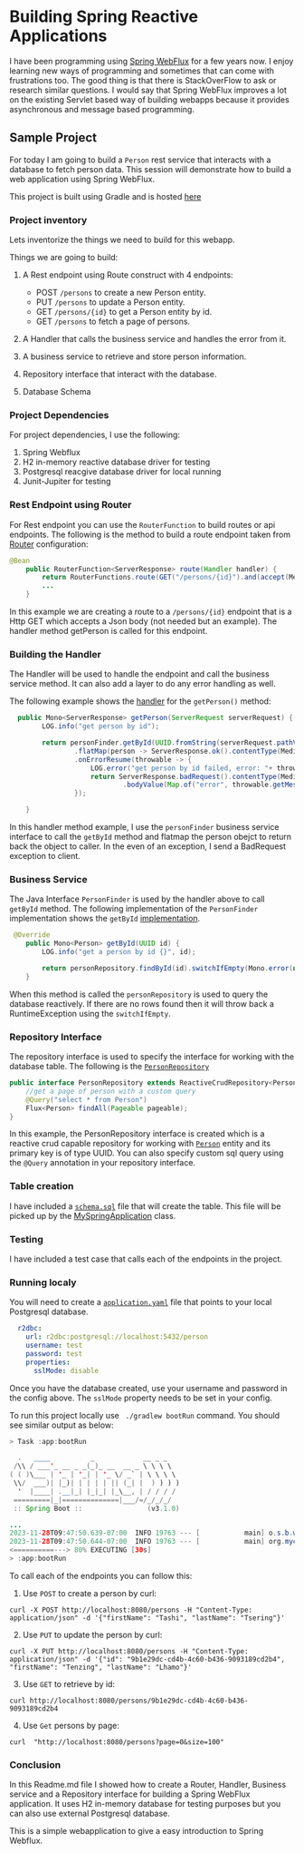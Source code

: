 # Building Spring Reactive Applications
I have been programming using [Spring WebFlux](https://docs.spring.io/spring-framework/reference/web/webflux.html) for a few years now.  I enjoy learning new ways of programming and sometimes that can come with frustrations too.  The good thing is that there is StackOverFlow to ask  or research similar questions.  I would say that Spring WebFlux improves a lot on the existing Servlet based way of building webapps because it provides asynchronous and message based programming.

## Sample Project
For today I am going to build a `Person` rest service that interacts with a database to fetch person data.  This session will demonstrate how to build a web application using Spring WebFlux.

This project is built using Gradle and is hosted [here](https://github.com/sonamsamdupkhangsar/person)

### Project inventory
Lets inventorize the things we need to build for this webapp.

Things we are going to build:

1. A Rest endpoint using Route construct with 4 endpoints:
    * POST `/persons` to create a new Person entity.
    * PUT `/persons` to update a Person entity.
    * GET `/persons/{id}` to get a Person entity by id.
    * GET `/persons` to fetch a page of persons.

2. A Handler that calls the business service and handles the error from it.
3. A business service to retrieve and store person information.
4. Repository interface that interact with the database.
5. Database Schema


### Project Dependencies

For project dependencies, I use the following: 
1. Spring Webflux 
2. H2 in-memory reactive database driver for testing
3. Postgresql reacgive database driver for local running
4. Junit-Jupiter for testing



### Rest Endpoint using Router
For Rest endpoint you can use the `RouterFunction` to build routes or api endpoints.  The following is the method to build a route endpoint taken from [Router](https://github.com/sonamsamdupkhangsar/person/blob/96e55aeba571c8cbe0b9391912f39ca544636ee1/app/src/main/java/org/mycompany/Router.java#L21) configuration:

```java
@Bean
    public RouterFunction<ServerResponse> route(Handler handler) {
        return RouterFunctions.route(GET("/persons/{id}").and(accept(MediaType.APPLICATION_JSON)), handler::getPerson)
        ...
    }
```

In this example we are creating a route to a `/persons/{id}` endpoint that is a Http GET which accepts a Json body (not needed but an example).  The handler method getPerson is called for this endpoint.  

### Building the Handler
The Handler will be used to handle the endpoint and call the business service method.  It can also add a layer to do any error handling as well.

The following example shows the [handler](https://github.com/sonamsamdupkhangsar/person/blob/96e55aeba571c8cbe0b9391912f39ca544636ee1/app/src/main/java/org/mycompany/Handler.java#L26) for the `getPerson()` method:

```java
  public Mono<ServerResponse> getPerson(ServerRequest serverRequest) {
        LOG.info("get person by id");

        return personFinder.getById(UUID.fromString(serverRequest.pathVariable("id")))
                .flatMap(person -> ServerResponse.ok().contentType(MediaType.APPLICATION_JSON).bodyValue(person))
                .onErrorResume(throwable -> {
                    LOG.error("get person by id failed, error: "+ throwable.getMessage());
                    return ServerResponse.badRequest().contentType(MediaType.APPLICATION_JSON)
                            .bodyValue(Map.of("error", throwable.getMessage()));
                });

    }
```
In this handler method example, I use the `personFinder` business service interface to call the `getById` method and flatmap the person obejct to return back the object to caller.  In the even of an exception, I send a BadRequest exception to client.

### Business Service 
The Java Interface `PersonFinder` is used by the handler above to call `getById` method.
The following implementation of the `PersonFinder` implementation shows the `getById` [implementation](https://github.com/sonamsamdupkhangsar/person/blob/96e55aeba571c8cbe0b9391912f39ca544636ee1/app/src/main/java/org/mycompany/SimplePersonFinder.java#L22C4-L28C1).

```java
 @Override
    public Mono<Person> getById(UUID id) {
        LOG.info("get a person by id {}", id);

        return personRepository.findById(id).switchIfEmpty(Mono.error(new RuntimeException("No person with id: "+ id)));
    }
```
When this method is called the `personRepository` is used to query the database reactively.  If there are no rows found then it will throw back a RuntimeException using the `switchIfEmpty`.  


### Repository Interface
The repository interface is used to specify the interface for working with the database table. 
The following is the [`PersonRepository`](https://github.com/sonamsamdupkhangsar/person/blob/96e55aeba571c8cbe0b9391912f39ca544636ee1/app/src/main/java/org/mycompany/db/repo/PersonRepository.java#L10C1-L14C2)

```java
public interface PersonRepository extends ReactiveCrudRepository<Person, UUID> {
    //get a page of person with a custom query
    @Query("select * from Person")
    Flux<Person> findAll(Pageable pageable);
}
```

In this example, the PersonRepository interface is created which is a reactive crud capable repository for working with [`Person`](https://github.com/sonamsamdupkhangsar/person/blob/96e55aeba571c8cbe0b9391912f39ca544636ee1/app/src/main/java/org/mycompany/db/repo/Person.java#L9) entity and its primary key is of type UUID.
You can also specify custom sql query using the `@Query` annotation in your repository interface.

### Table creation
I have included a [`schema.sql`](https://github.com/sonamsamdupkhangsar/person/blob/96e55aeba571c8cbe0b9391912f39ca544636ee1/app/src/main/resources/schema.sql#L1) file that will create the table.  This file will be picked up by the [MySpringApplication](https://github.com/sonamsamdupkhangsar/person/blob/96e55aeba571c8cbe0b9391912f39ca544636ee1/app/src/main/java/org/mycompany/MySpringApplication.java#L19) class.

### Testing
I have included a test case that calls each of the endpoints in the project.

### Running localy
You will need to create a [`application.yaml`](https://github.com/sonamsamdupkhangsar/person/blob/main/app/src/main/resources/application.yaml) file that points to your local Postgresql database.
```yaml
  r2dbc:
    url: r2dbc:postgresql://localhost:5432/person
    username: test
    password: test
    properties:
      sslMode: disable
```
Once you have the database created, use your username and password in the config above.  The `sslMode` property needs to be set in your config.

To run this project locally use ` ./gradlew bootRun` command.  You should see similar output as below:
```java
> Task :app:bootRun

  .   ____          _            __ _ _
 /\\ / ___'_ __ _ _(_)_ __  __ _ \ \ \ \
( ( )\___ | '_ | '_| | '_ \/ _` | \ \ \ \
 \\/  ___)| |_)| | | | | || (_| |  ) ) ) )
  '  |____| .__|_| |_|_| |_\__, | / / / /
 =========|_|==============|___/=/_/_/_/
 :: Spring Boot ::                (v3.1.0)

...
2023-11-28T09:47:50.639-07:00  INFO 19763 --- [           main] o.s.b.web.embedded.netty.NettyWebServer  : Netty started on port 8080
2023-11-28T09:47:50.644-07:00  INFO 19763 --- [           main] org.mycompany.MySpringApplication        : Started MySpringApplication in 2.24 seconds (process running for 2.599)
<==========---> 80% EXECUTING [30s]
> :app:bootRun
```

To call each of the endpoints you can follow this:

1. Use `POST` to create a person by curl: 
```
curl -X POST http://localhost:8080/persons -H "Content-Type: application/json" -d '{"firstName": "Tashi", "lastName": "Tsering"}'
``` 

2. Use `PUT` to update the person by curl: 
```
curl -X PUT http://localhost:8080/persons -H "Content-Type: application/json" -d '{"id": "9b1e29dc-cd4b-4c60-b436-9093189cd2b4", "firstName": "Tenzing", "lastName": "Lhamo"}'
```
   

3. Use `GET` to retrieve by id:
```
curl http://localhost:8080/persons/9b1e29dc-cd4b-4c60-b436-9093189cd2b4
```
4. Use `Get` persons by page:
```
curl  "http://localhost:8080/persons?page=0&size=100"
```


### Conclusion
In this Readme.md file I showed how to create a Router, Handler, Business service and a Repository interface for building a Spring WebFlux application.   It uses H2 in-memory database for testing purposes but you can also use external Postgresql database.  

This is a simple webapplication to give a easy introduction to Spring Webflux.  

